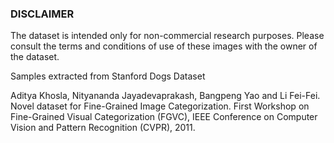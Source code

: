 ### DISCLAIMER
The dataset is intended only for non-commercial research purposes. Please consult the terms and 
conditions of use of these images with the owner of the dataset. 

Samples extracted from Stanford Dogs Dataset

  Aditya Khosla, Nityananda Jayadevaprakash, Bangpeng Yao and Li Fei-Fei. Novel dataset for Fine-Grained Image Categorization. First Workshop on Fine-Grained Visual Categorization (FGVC), IEEE Conference on Computer Vision and Pattern Recognition (CVPR), 2011.